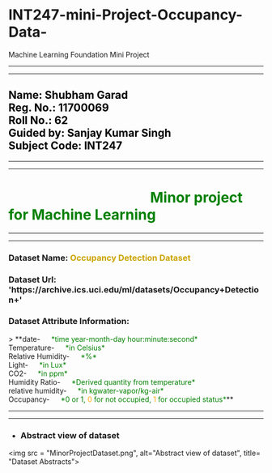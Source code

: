 # INT247-mini-Project-Occupancy-Data-
Machine Learning Foundation Mini Project 

***
***
## <font color=Black>Name: Shubham Garad &nbsp;&nbsp;&emsp;&emsp;&emsp;&emsp;&emsp;&emsp;&emsp;&emsp;&emsp;&emsp;&emsp;&emsp; Reg. No.: 11700069 <br>Roll No.: 62 &emsp;&emsp;&emsp;&emsp;&emsp;&emsp;&emsp;&emsp;&emsp;&emsp;&emsp;&emsp;&emsp;&emsp;&emsp;&emsp;&emsp;&emsp; Guided by: Sanjay Kumar Singh <br>Subject Code: INT247 </font>
***
<hr>

<h1><font color=Green>&emsp;&emsp;&emsp;&emsp;&emsp;&emsp;&emsp;&emsp;&emsp;&emsp;Minor project for Machine Learning </font></h1>

***
***

 <h3> Dataset Name: <font color=#cca300>Occupancy Detection Dataset</font> </h3>
 <h3> Dataset Url: 'https://archive.ics.uci.edu/ml/datasets/Occupancy+Detection+'</h3>
 <h3>Dataset Attribute Information:</h3>
> **date- <font color=#008000> &emsp; *time year-month-day hour:minute:second*</font><br>
Temperature- <font color=#008000> &emsp; *in Celsius*</font><br>
Relative Humidity- <font color=#008000> &emsp; *%*</font><br>
Light- <font color=#008000> &emsp; *in Lux*</font><br>
CO2- <font color=#008000> &emsp; *in ppm*</font><br>
Humidity Ratio- <font color=#008000> &emsp; *Derived quantity from temperature* </font><br>
relative humidity- <font color=#008000> &emsp; *in kgwater-vapor/kg-air*</font><br>
Occupancy- <font color=#008000> &emsp; *0 or 1, <font color= orange> 0</font> for not occupied, <font color=orange> 1</font> for occupied status*</font>**


***

  ***
  - ### Abstract view of dataset
  <img src = "MinorProjectDataset.png", alt="Abstract view of dataset", title= "Dataset Abstracts">
  
